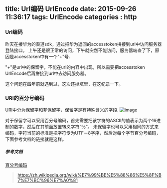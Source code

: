 title: Url编码 UrlEncode
date: 2015-09-26 11:36:17
tags: UrlEncode
categories : http
---

### Url编码
昨天在接华为的渠道sdk，通过把华为返回的accesstoken拼接到url中访问服务器登陆接口。
上午还是很正常的访问，下午就突然不能访问，服务器端查了下，原因是accesstoken中有一个"+"号.

"+"是url中的保留字，不能在url的内容中出现，所以需要把accesstoken UrlEncode后再拼接到url中去访问服务器。

这个问题在四年前就遇到过，这次还掉坑里，在这纪录一下。

### URI的百分号编码
URI中分为保留字和非保留字，保留字是有特殊含义的字段.
![image](uploads/url_encode_keyword.png)

对于保留字可以采用百分号编码，首先需要把该字符的ASCII的值表示为两个16进制的数字，然后在其前面放置转义字符“％”。
未保留字也可以采用相同的方式来编码，字符当前的标准是把字符专为UTF－8字序，然后对每个字节百分号编码，下面参考文档的链接就是这样。

##### 参考文档
[百分号编码](https://zh.wikipedia.org/wiki/%E7%99%BE%E5%88%86%E5%8F%B7%E7%BC%96%E7%A0%81)
> https://zh.wikipedia.org/wiki/%E7%99%BE%E5%88%86%E5%8F%B7%E7%BC%96%E7%A0%81